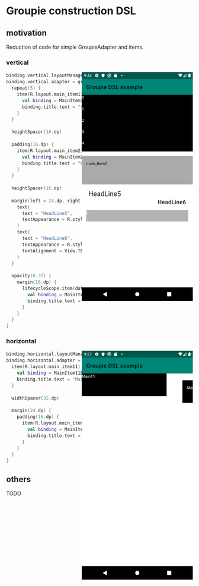 # Groupie construction DSL

## motivation

Reduction of code for simple GroupieAdapter and items.

### vertical

<img align="right" width="300" src="art/vertical.png" />

```kotlin
binding.vertical.layoutManager = LinearLayoutManager(this)
binding.vertical.adapter = groupAdapter {
  repeat(5) {
    item(R.layout.main_item1) {
      val binding = MainItem1Binding.bind(this)
      binding.title.text = "$it"
    }
  }

  heightSpacer(16.dp)

  padding(16.dp) {
    item(R.layout.main_item2) {
      val binding = MainItem2Binding.bind(this)
      binding.title.text = "main_item2"
    }
  }

  heightSpacer(16.dp)

  margin(left = 24.dp, right = 24.dp) {
    text(
      text = "HeadLine5",
      textAppearance = R.style.TextAppearance_MaterialComponents_Headline5
    )
    text(
      text = "HeadLine6",
      textAppearance = R.style.TextAppearance_MaterialComponents_Headline6,
      textAlignment = View.TEXT_ALIGNMENT_VIEW_END
    )
  }

  opacity(0.3f) {
    margin(16.dp) {
      lifecycleScope.item(dataSource, R.layout.main_item1) {
        val binding = MainItem1Binding.bind(this)
        binding.title.text = it.toString()
      }
    }
  }
}
```

### horizontal

<img align="right" width="300" src="art/horizontal.png" />

```kotlin
binding.horizontal.layoutManager = LinearLayoutManager(this, RecyclerView.HORIZONTAL, false)
binding.horizontal.adapter = groupAdapter {
  item(R.layout.main_item11) {
    val binding = MainItem11Binding.bind(this)
    binding.title.text = "Main11"
  }

  widthSpacer(32.dp)

  margin(24.dp) {
    padding(16.dp) {
      item(R.layout.main_item11) {
        val binding = MainItem11Binding.bind(this)
        binding.title.text = "Main111"
      }
    }
  }
}
```

## others

TODO
